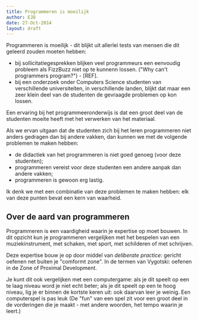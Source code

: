 ```yaml
---
title: Programmeren is moeilijk
author: EJD
date: 27-Oct-2014
layout: draft
---
```


Programmeren is moeilijk - dit blijkt uit allerlei tests van mensen die dit geleerd zouden moeten hebben:

* bij sollicitatiegesprekken blijken veel programmeurs een eenvoudig probleem als FizzBuzz niet op te kunnenn lossen. ("Why can't programmers program?") - [REF].
* bij een onderzoek onder Computers Science studenten van verschillende universiteiten, in verschillende landen, blijkt dat maar een zeer klein deel van de studenten de gevraagde problemen op kon lossen.

Een ervaring bij het programmeeronderwijs is dat een groot deel van de studenten moeite heeft met het verwerken van het materiaal.

Als we ervan uitgaan dat de studenten zich bij het leren programmeren niet anders gedragen dan bij andere vakken, dan kunnen we met de volgende problemen te maken hebben:

* de didactiek van het programmeren is niet goed genoeg (voor deze studenten);
* programmeren vereist voor deze studenten een andere aanpak dan andere vakken;
* programmeren is gewoon erg lastig.

Ik denk we met een combinatie van deze problemen te maken hebben: elk van deze punten bevat een kern van waarheid.

## Over de aard van programmeren

Programmeren is een vaardigheid waarin je expertise op moet bouwen. In dit opzicht kun je programmeren vergelijken met het bespelen van een muziekinstrument, met schaken, met sport, met schilderen of met schrijven.

Deze expertise bouw je op door middel van *deliberate practice*: gericht oefenen net buiten je "comformt zone". In de termen van Vygotski: oefenen in de Zone of Proximal Development.

Je kunt dit ook vergelijken met een computergame: als je dit speelt op een te laag niveau word je niet echt beter; als je dit speelt op een te hoog niveau, lig je er binnen de kortste keren uit: ook daarvan leer je weinig. Een computerspel is pas leuk (De "fun" van een spel zit voor een groot deel in de vorderingen die je maakt - met andere woorden, het tempo waarin je leert.)

